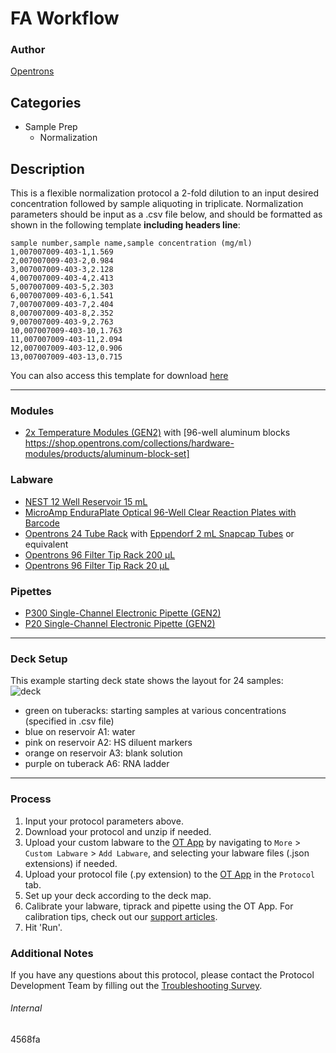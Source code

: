 # FA Workflow

### Author
[Opentrons](https://opentrons.com/)

## Categories
* Sample Prep
    * Normalization

## Description

This is a flexible normalization protocol a 2-fold dilution to an input desired concentration followed by sample aliquoting in triplicate. Normalization parameters should be input as a .csv file below, and should be formatted as shown in the following template **including headers line**:

```
sample number,sample name,sample concentration (mg/ml)
1,007007009-403-1,1.569
2,007007009-403-2,0.984
3,007007009-403-3,2.128
4,007007009-403-4,2.413
5,007007009-403-5,2.303
6,007007009-403-6,1.541
7,007007009-403-7,2.404
8,007007009-403-8,2.352
9,007007009-403-9,2.763
10,007007009-403-10,1.763
11,007007009-403-11,2.094
12,007007009-403-12,0.906
13,007007009-403-13,0.715
```

You can also access this template for download [here](https://opentrons-protocol-library-website.s3.amazonaws.com/custom-README-images/4568fa/ex.csv)

---

### Modules
* [2x Temperature Modules (GEN2)](https://shop.opentrons.com/collections/hardware-modules/products/tempdeck) with [96-well aluminum blocks https://shop.opentrons.com/collections/hardware-modules/products/aluminum-block-set]

### Labware
* [NEST 12 Well Reservoir 15 mL](https://labware.opentrons.com/nest_12_reservoir_15ml)
* [MicroAmp EnduraPlate Optical 96-Well Clear Reaction Plates with Barcode](https://www.thermofisher.com/order/catalog/product/4483352)
* [Opentrons 24 Tube Rack](https://shop.opentrons.com/collections/verified-labware/products/tube-rack-set-1) with [Eppendorf 2 mL Snapcap Tubes](https://shop.opentrons.com/collections/verified-consumables/products/nest-1-5-ml-sample-vial) or equivalent
* [Opentrons 96 Filter Tip Rack 200 µL](https://shop.opentrons.com/collections/opentrons-tips/products/opentrons-200ul-filter-tips)
* [Opentrons 96 Filter Tip Rack 20 µL](https://shop.opentrons.com/collections/opentrons-tips/products/opentrons-20ul-filter-tips)

### Pipettes
* [P300 Single-Channel Electronic Pipette (GEN2)](https://shop.opentrons.com/collections/ot-2-pipettes/products/single-channel-electronic-pipette)
* [P20 Single-Channel Electronic Pipette (GEN2)](https://shop.opentrons.com/collections/ot-2-pipettes/products/single-channel-electronic-pipette)

---

### Deck Setup
This example starting deck state shows the layout for 24 samples:  
![deck](https://opentrons-protocol-library-website.s3.amazonaws.com/custom-README-images/4568fa/deck.png)

* green on tuberacks: starting samples at various concentrations (specified in .csv file)
* blue on reservoir A1: water
* pink on reservoir A2: HS diluent markers
* orange on reservoir A3: blank solution
* purple on tuberack A6: RNA ladder

---

### Process
1. Input your protocol parameters above.
2. Download your protocol and unzip if needed.
3. Upload your custom labware to the [OT App](https://opentrons.com/ot-app) by navigating to `More` > `Custom Labware` > `Add Labware`, and selecting your labware files (.json extensions) if needed.
4. Upload your protocol file (.py extension) to the [OT App](https://opentrons.com/ot-app) in the `Protocol` tab.
5. Set up your deck according to the deck map.
6. Calibrate your labware, tiprack and pipette using the OT App. For calibration tips, check out our [support articles](https://support.opentrons.com/en/collections/1559720-guide-for-getting-started-with-the-ot-2).
7. Hit 'Run'.

### Additional Notes
If you have any questions about this protocol, please contact the Protocol Development Team by filling out the [Troubleshooting Survey](https://protocol-troubleshooting.paperform.co/).

###### Internal
4568fa
